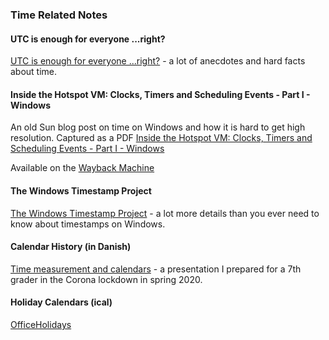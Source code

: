 ### Time Related Notes

#### UTC is enough for everyone ...right?

[UTC is enough for everyone ...right?](https://zachholman.com/talk/utc-is-enough-for-everyone-right) - a lot of anecdotes and hard facts about time.

#### Inside the Hotspot VM: Clocks, Timers and Scheduling Events - Part I - Windows

An old Sun blog post on time on Windows and how it is hard to get high resolution. Captured as a PDF [Inside the Hotspot VM: Clocks, Timers and Scheduling Events - Part I - Windows](./inside-the-hotspot-vm.pdf)

Available on the [Wayback Machine](https://web.archive.org/web/20160308031939/https://blogs.oracle.com/dholmes/entry/inside_the_hotspot_vm_clocks)

#### The Windows Timestamp Project

[The Windows Timestamp Project](http://www.windowstimestamp.com/) - a lot more details than you ever need to know about timestamps on Windows.

#### Calendar History (in Danish)

[Time measurement and calendars](https://book-notes.accel.dk/volunteer/corona/kalender/kalender.pdf) - a presentation I prepared for a 7th grader in the Corona lockdown in spring 2020.

#### Holiday Calendars (ical)

[OfficeHolidays](https://www.officeholidays.com/countries)
